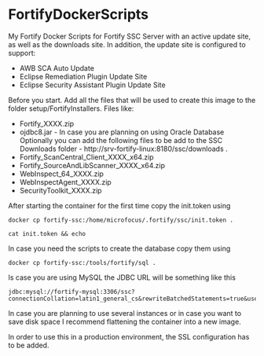 # FortifyDockerScripts
My Fortify Docker Scripts for Fortify SSC Server with an active update site, as well as the downloads site.
In addition, the update site is configured to support:
- AWB SCA Auto Update
- Eclipse Remediation Plugin Update Site
- Eclipse Security Assistant Plugin Update Site

Before you start.
Add all the files that will be used to create this image to the folder setup/FortifyInstallers.
Files like:
- Fortify_XXXX.zip
- ojdbc8.jar - In case you are planning on using Oracle Database
Optionally you can add the following files to be add to the SSC Downloads folder - http://srv-fortify-linux:8180/ssc/downloads .
- Fortify_ScanCentral_Client_XXXX_x64.zip
- Fortify_SourceAndLibScanner_XXXX_x64.zip
- WebInspect_64_XXXX.zip
- WebInspectAgent_XXXX.zip
- SecurityToolkit_XXXX.zip

After starting the container for the first time copy the init.token using 
``` 
docker cp fortify-ssc:/home/microfocus/.fortify/ssc/init.token .

cat init.token && echo 
``` 

In case you need the scripts to create the database copy them using
```  
docker cp fortify-ssc:/tools/fortify/sql . 
``` 

Is case you are using MySQL the JDBC URL will be something like this 
```  
jdbc:mysql://fortify-mysql:3306/ssc?connectionCollation=latin1_general_cs&rewriteBatchedStatements=true&useSSL=false 
``` 

In case you are planning to use several instances or in case you want to save disk space I recommend flattening the container into a new image. 

In order to use this in a production environment, the SSL configuration has to be added.
